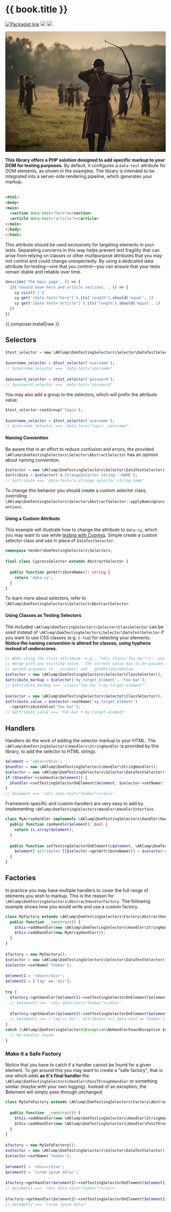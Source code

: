 <!--
id: readme
tags: ''
-->

# {{ book.title }}

[![Packagist link](https://badgen.net/packagist/name/aklump/dom-testing-selectors)](https://packagist.org/packages/aklump/dom-testing-selectors) ![](https://badgen.net/packagist/php/aklump/dom-testing-selectors) ![](https://badgen.net/github/license/aklump/dom-testing-selectors)

![hero](../../images/testing_selectors.jpg)

**This library offers a PHP solution designed to add specific markup to your DOM for testing purposes.** By default, it configures a `data-test` attribute for DOM elements, as shown in the examples. The library is intended to be integrated into a server-side rendering pipeline, which generates your markup.

```html

<html>
<body>
<main>
  <section data-test="hero"></section>
  <article data-test="article"></article>
</main>
</body>
</html>
```

This attribute should be used exclusively for targeting elements in your tests. Separating concerns in this way helps prevent test fragility that can arise from relying on classes or other multipurpose attributes that you may not control and could change unexpectedly. By using a dedicated data attribute for testing—one that you control—you can ensure that your tests remain stable and reliable over time.

```js
describe('The main page', () => {
  it('should have hero and article sections.', () => {
    cy.visit('/')
    cy.get('[data-test="hero"]').its('length').should('equal', 1)
    cy.get('[data-test="article"]').its('length').should('equal', 1)
  })
})
```

{{ composer.install|raw }}

## Selectors

```php
$test_selector = new \AKlump\DomTestingSelectors\Selector\DataTestSelector();

$username_selector = $test_selector('username');
// $username_selector === 'data-test="username"'

$password_selector = $test_selector('password');
// $password_selector === 'data-test="password"'
```

You may also add a group to the selectors, which will prefix the attribute value:

```php
$test_selector->setGroup('login');

$username_selector = $test_selector('username');
// $username_selector === 'data-test="login__username"'
```

#### Naming Convention

Be aware that in an effort to reduce confusion and errors, the provided `\AKlump\DomTestingSelectors\Selector\AbstractSelector` has an opinion about naming convention.

```php
$selector = new \AKlump\DomTestingSelectors\Selector\DataTestSelector();
$attribute = $selector('A.StrangeSelector string---NAME');
// $attribute === 'data-test="a_strange_selector_string_name"
```

To change this behavior you should create a custom selector class, overriding `\AKlump\DomTestingSelectors\Selector\AbstractSelector::applyNamingConventions`.

#### Using a Custom Attribute

This example will illustrate how to change the attribute to `data-cy`, which you may want to use while [testing with Cypress](https://www.cypress.io/). Simple create a custom selector class and use in place of `DataTestSelector`.

```php
namespace Vendor\DomTestingSelectors\Selectors;

final class CypressSelector extends AbstractSelector {

  public function getAttributeName(): string {
    return 'data-cy';
  }
}
```

To learn more about selectors, refer to `\AKlump\DomTestingSelectors\Selectors\AbstractSelector`.

#### Using Classes as Testing Selectors

The included `\AKlump\DomTestingSelectors\Selector\ClassSelector` can be used instead of `\AKlump\DomTestingSelectors\Selector\DataTestSelector` if you want to use CSS classes (e.g. `t-foo`) for selecting your elements.  **Notice the naming convention is altered for classes, using hyphens instead of underscores.**

```php
// When using the class attribute--e.g., "<div class="foo bar"/>"--you must
// merge with any existing value.  The current value has to be passed as the
// second argument to __invoke() and __getAttributeValue.
$selector = new \AKlump\DomTestingSelectors\Selector\ClassSelector();
$attribute_markup = $selector('my_target_element', 'foo bar');
// $attribute_markup === 'class="foo bar t-my-target-element"'

$selector = new \AKlump\DomTestingSelectors\Selector\ClassSelector();
$attribute_value = $selector->setName('my_target_element')
  ->getAttributeValue('foo bar');
// $attribute_value === 'foo bar t-my-target-element'
```

## Handlers

Handlers do the work of adding the selector markup to your HTML. The `\AKlump\DomTestingSelectors\Handlers\StringHandler` is provided by this library, to add the selector to HTML strings.

```php
$element = '<div></div>';
$handler = new \AKlump\DomTestingSelectors\Handler\StringHandler();
$selector = new \AKlump\DomTestingSelectors\Selector\DataTestSelector();
if ($handler->canHandle($element)) {
  $handler->setTestingSelectorOnElement($element, $selector->setName('foobar'));
}
// $element === '<div data-test="foobar"></div>'
```

Framework-specific and custom handlers are very easy to add by implementing `\AKlump\DomTestingSelectors\Handler\HandlerInterface`.

```php
class MyArrayHandler implements \AKlump\DomTestingSelectors\Handler\HandlerInterface {
  public function canHandle($element): bool {
    return is_array($element);
  }

  public function setTestingSelectorOnElement(&$element, \AKlump\DomTestingSelectors\Selector\ElementSelectorInterface $selector): void {
    $element['attributes'][$selector->getAttributeName()] = $selector->getAttributeValue();
  }
}
```

## Factories

In practice you may have multiple handlers to cover the full range of elements you wish to markup. This is the reason for `\AKlump\DomTestingSelectors\AbstractHandlerFactory`. The following example shows how you would write and use a custom factory.

```php
class MyFactory extends \AKlump\DomTestingSelectors\Factory\AbstractHandlerFactory {
  public function __construct() {
    $this->addHandler(new \AKlump\DomTestingSelectors\Handler\StringHandler());
    $this->addHandler(new MyArrayHandler());
  }
}

$factory = new MyFactory();
$selector = new \AKlump\DomTestingSelectors\Selector\DataTestSelector();
$selector->setName('foobar');

$element1 = '<div></div>';
$element2 = ['tag' => 'div'];

try {
  $factory->getHandler($element1)->setTestingSelectorOnElement($element1, $selector);
  // $element1 === '<div data-test="foobar"></div>'

  $factory->getHandler($element2)->setTestingSelectorOnElement($element2, $selector);
  // $element2 === ['tag'=>'div','attributes'=>['data-test'=>'foobar']]
}
catch (\AKlump\DomTestingSelectors\Exception\NoHandlerFoundException $exception) {
  // No handler found
}
```

### Make it a Safe Factory

Notice that you have to catch if a handler cannot be found for a given element. To get around this you may want to create a "safe factory", that is one which adds **as it's final handler** the `\AKlump\DomTestingSelectors\Handler\PassThroughHandler` or something similar (maybe with your own logging). Instead of an exception, the $element will simply pass through unchanged.

```php
class MySafeFactory extends \AKlump\DomTestingSelectors\Factory\AbstractHandlerFactory {

  public function __construct() {
    $this->addHandler(new \AKlump\DomTestingSelectors\Handler\StringHandler());
    $this->addHandler(new \AKlump\DomTestingSelectors\Handler\PassThroughHandler());
  }
}

$factory = new MySafeFactory();
$selector = new \AKlump\DomTestingSelectors\Selector\DataTestSelector();
$selector->setName('foobar');

$element1 = '<div></div>';
$element2 = 'lorem ipsum dolar';

$factory->getHandler($element1)->setTestingSelectorOnElement($element1, $selector);
// $element1 === '<div data-test="foobar"></div>'

$factory->getHandler($element2)->setTestingSelectorOnElement($element2, $selector);
// $element2 === 'lorem ipsum dolar'
```
